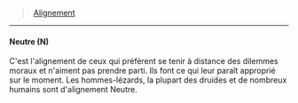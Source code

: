 ﻿---
!GenericItem
Id: alignment_hd.md#neutre-n
ParentLink: alignment_hd.md#alignement
Name: Neutre (N)
ParentName: Alignement
NameLevel: 4
Attributes: {}
---
> [Alignement](hd_alignment.md)

---

#### Neutre (N)

C'est l'alignement de ceux qui préfèrent se tenir à distance des dilemmes moraux et n'aiment pas prendre parti. Ils font ce qui leur paraît approprié sur le moment. Les hommes-lézards, la plupart des druides et de nombreux humains sont d'alignement Neutre.

